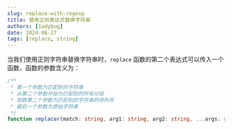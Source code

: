 ```yaml
---
slug: replace-with-regexp
title: 使用正则表达式替换字符串
authors: [1adybug]
date: 2024-06-27
tags: [replace, string]
---
```


当我们使用正则字符串替换字符串时，`replace` 函数的第二个表达式可以传入一个函数，函数的参数含义为：

```typescript
/**
 * 第一个参数为匹配到的字符串
 * 从第二个参数开始为匹配到的所有分组
 * 倒数第二个参数为匹配到的字符串的序列号
 * 最后一个参数为原始字符串
 */
function replacer(match: string, arg1: string, arg2: string, ...args: string[], index: number, str: string): string {}
```

